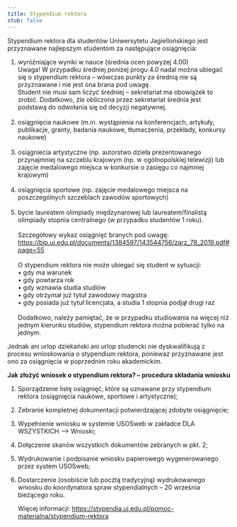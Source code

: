 ```yaml
---
title: Stypendium rektora
stub: false
---
```

Stypendium rektora dla studentów Uniwersytetu Jagiellońskiego jest przyznawane najlepszym studentom za następujące osiągnięcia:

1. wyróżniające wyniki w nauce (średnia ocen powyżej 4.00)
   <br>Uwaga! W przypadku średniej poniżej progu 4.0 nadal można ubiegać się o stypendium rektora – wówczas punkty za średnią nie są przyznawane i nie jest ona brana pod uwagę.
   <br>Student nie musi sam liczyć średniej – sekretariat ma obowiązek to zrobić. Dodatkowo, źle obliczona przez sekretariat średnia jest podstawą do odwołania się od decyzji negatywnej.<br><br>
2. osiągnięcia naukowe
   (m.in. wystąpienia na konferencjach, artykuły, publikacje, granty, badania naukowe, tłumaczenia, przekłady, konkursy naukowe)<br><br>
3. osiągniecia artystyczne
   (np. autorstwo dzieła prezentowanego przynajmniej na szczeblu krajowym (np. w ogólnopolskiej telewizji) lub zajęcie medalowego miejsca w konkursie o zasięgu co najmniej krajowym)<br><br>
4. osiągnięcia sportowe
   (np. zajęcie medalowego miejsca na poszczególnych szczeblach zawodów sportowych)<br><br>
5. bycie laureatem olimpiady międzynarowej lub laureatem/finalistą olimpiady stopnia centralnego 
   (w przypadku studentów 1 roku).<br><br>
   Szczegółowy wykaz osiągnięć branych pod uwagę: https://bip.uj.edu.pl/documents/1384597/143544756/zarz_78_2019.pdf#page=55<br><br>
   O stypendium rektora nie może ubiegać się student w sytuacji:<br>
   •	gdy ma warunek<br>
   •	gdy powtarza rok<br>
   •	gdy wznawia studia studiów<br>
   •	gdy otrzymał już tytuł zawodowy magistra<br>
   •	gdy posiada już tytuł licencjata, a studia 1 stopnia podjął drugi raz<br><br>
   Dodatkowo, należy pamiętać, że w przypadku studiowania na więcej niż jednym kierunku studiów, stypendium rektora można pobierać tylko na jednym.

Jednak ani urlop dziekański ani urlop studencki nie dyskwalifikują z procesu wnioskowania o stypendium rektora, ponieważ przyznawane jest ono za osiągnięcia w poprzednim roku akademickim.

**Jak złożyć wniosek o stypendium rektora? – procedura składania wniosku**

1. Sporządzenie listę osiągnięć, które są uznawane przy stypendium rektora (osiągnięcia naukowe, sportowe i artystyczne);
2. Zebranie kompletnej dokumentacji potwierdzającej zdobyte osiągnięcie;
3. Wypełnienie wniosku w systemie USOSweb w zakładce DLA WSZYSTKICH -->  Wnioski;
4. Dołączenie skanów wszystkich dokumentów zebranych w pkt. 2;
5. Wydrukowanie i podpisanie wniosku papierowego wygenerowanego przez system USOSweb;
6. Dostarczenie (osobiście lub pocztą tradycyjną) wydrukowanego wniosku do koordynatora spraw stypendialnych – 20 września bieżącego roku. <!--StartFragment-->

   Więcej informacji: https://stypendia.uj.edu.pl/pomoc-materialna/stypendium-rektora